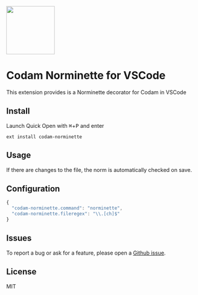 <img
  src="https://raw.githubusercontent.com/thijsdejong/vscode-codam-norminette/master/codam.png"
  width=128>

# Codam Norminette for VSCode

This extension provides is a Norminette decorator for Codam in VSCode

## Install

Launch Quick Open with <kbd>⌘</kbd>+<kbd>P</kbd> and enter
```
ext install codam-norminette
```

## Usage

If there are changes to the file, the norm is automatically checked on save.


## Configuration

```ts
{
  "codam-norminette.command": "norminette",
  "codam-norminette.fileregex": "\\.[ch]$"
}
```

## Issues

To report a bug or ask for a feature, please open a [Github issue](https://github.com/thijsdejong/vscode-codam-norminette/issues).


## License

MIT
